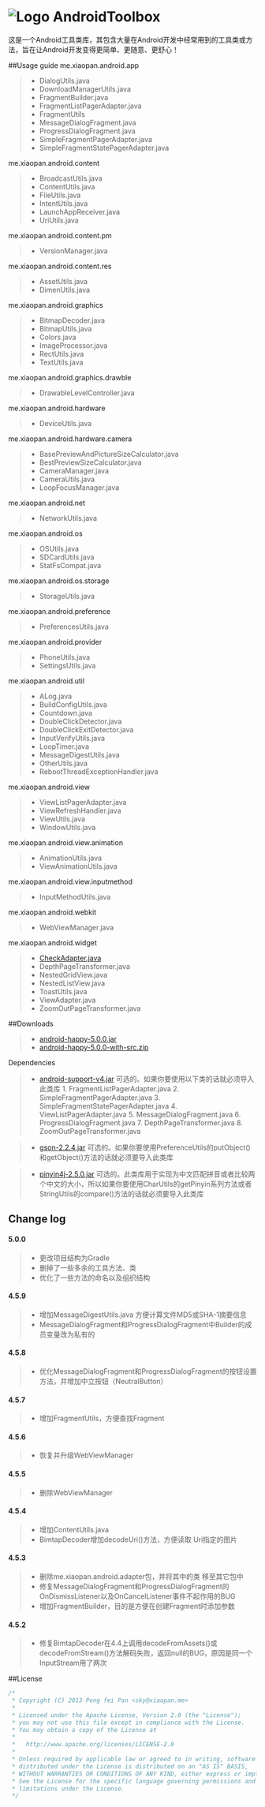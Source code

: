 # ![Logo](https://github.com/xiaopansky/AndroidToolbox/raw/master/sample/src/main/res/mipmap-mdpi/ic_launcher.png) AndroidToolbox

这是一个Android工具类库，其包含大量在Android开发中经常用到的工具类或方法，旨在让Android开发变得更简单、更随意、更舒心！

##Usage guide
me.xiaopan.android.app
>* DialogUtils.java
>* DownloadManagerUtils.java
>* FragmentBuilder.java
>* FragmentListPagerAdapter.java
>* FragmentUtils
>* MessageDialogFragment.java
>* ProgressDialogFragment.java
>* SimpleFragmentPagerAdapter.java
>* SimpleFragmentStatePagerAdapter.java

me.xiaopan.android.content
>* BroadcastUtils.java
>* ContentUtils.java
>* FileUtils.java
>* IntentUtils.java
>* LaunchAppReceiver.java
>* UriUtils.java

me.xiaopan.android.content.pm
>* VersionManager.java

me.xiaopan.android.content.res
>* AssetUtils.java
>* DimenUtils.java

me.xiaopan.android.graphics
>* BitmapDecoder.java
>* BitmapUtils.java
>* Colors.java
>* ImageProcessor.java
>* RectUtils.java
>* TextUtils.java

me.xiaopan.android.graphics.drawble
>* DrawableLevelController.java

me.xiaopan.android.hardware
>* DeviceUtils.java

me.xiaopan.android.hardware.camera
>* BasePreviewAndPictureSizeCalculator.java
>* BestPreviewSizeCalculator.java
>* CameraManager.java
>* CameraUtils.java
>* LoopFocusManager.java

me.xiaopan.android.net
>* NetworkUtils.java

me.xiaopan.android.os
>* OSUtils.java
>* SDCardUtils.java
>* StatFsCompat.java

me.xiaopan.android.os.storage
>* StorageUtils.java

me.xiaopan.android.preference
>* PreferencesUtils.java

me.xiaopan.android.provider
>* PhoneUtils.java
>* SettingsUtils.java

me.xiaopan.android.util
>* ALog.java
>* BuildConfigUtils.java
>* Countdown.java
>* DoubleClickDetector.java
>* DoubleClickExitDetector.java
>* InputVerifyUtils.java
>* LoopTimer.java
>* MessageDigestUtils.java
>* OtherUtils.java
>* RebootThreadExceptionHandler.java

me.xiaopan.android.view
>* ViewListPagerAdapter.java
>* ViewRefreshHandler.java
>* ViewUtils.java
>* WindowUtils.java

me.xiaopan.android.view.animation
>* AnimationUtils.java
>* ViewAnimationUtils.java

me.xiaopan.android.view.inputmethod
>* InputMethodUtils.java

me.xiaopan.android.webkit
>* WebViewManager.java

me.xiaopan.android.widget
>* [CheckAdapter.java](https://github.com/xiaopansky/AndroidToolbox/wiki/CheckAdapter.java)
>* DepthPageTransformer.java
>* NestedGridView.java
>* NestedListView.java
>* ToastUtils.java
>* ViewAdapter.java
>* ZoomOutPageTransformer.java

##Downloads
>* [android-happy-5.0.0.jar](https://github.com/xiaopansky/AndroidToolbox/raw/master/releases/android-toolbox-5.0.0.jar)
>* [android-happy-5.0.0-with-src.zip](https://github.com/xiaopansky/AndroidToolbox/raw/master/releases/android-toolbox-5.0.0-with-src.zip)

Dependencies
>* [android-support-v4.jar](https://github.com/xiaopansky/AndroidToolbox/raw/master/library/libs/android-support-v4.jar) 可选的。如果你要使用以下类的话就必须导入此类库
    1. FragmentListPagerAdapter.java
    2. SimpleFragmentPagerAdapter.java
    3. SimpleFragmentStatePagerAdapter.java
    4. ViewListPagerAdapter.java
    5. MessageDialogFragment.java
    6. ProgressDialogFragment.java
    7. DepthPageTransformer.java
    8. ZoomOutPageTransformer.java
    
>* [gson-2.2.4.jar](https://github.com/xiaopansky/AndroidToolbox/raw/master/library/libs/gson-2.2.4.jar) 可选的。如果你要使用PreferenceUtils的putObject()和getObject()方法的话就必须要导入此类库

>* [pinyin4j-2.5.0.jar](https://github.com/xiaopansky/AndroidToolbox/raw/master/library/libs/pinyin4j-2.5.0.jar) 可选的。此类库用于实现为中文匹配拼音或者比较两个中文的大小，所以如果你要使用CharUtils的getPinyin系列方法或者StringUtils的compare()方法的话就必须要导入此类库

## Change log
#### 5.0.0
>* 更改项目结构为Gradle
>* 删掉了一些多余的工具方法、类
>* 优化了一些方法的命名以及组织结构

#### 4.5.9
>* 增加MessageDigestUtils.java 方便计算文件MD5或SHA-1摘要信息
>* MessageDialogFragment和ProgressDialogFragment中Builder的成员变量改为私有的

#### 4.5.8
>* 优化MessageDialogFragment和ProgressDialogFragment的按钮设置方法，并增加中立按钮（NeutralButton）

#### 4.5.7
>* 增加FragmentUtils，方便查找Fragment

#### 4.5.6
>* 恢复并升级WebViewManager

#### 4.5.5
>* 删除WebViewManager

#### 4.5.4
>* 增加ContentUtils.java
>* BimtapDecoder增加decodeUri()方法，方便读取 Uri指定的图片

#### 4.5.3
>* 删除me.xiaopan.android.adapter包，并将其中的类 移至其它包中
>* 修复MessageDialogFragment和ProgressDialogFragment的OnDismissListener以及OnCancelListener事件不起作用的BUG
>* 增加FragmentBuilder，目的是方便在创建Fragment时添加参数

#### 4.5.2
>* 修复BimtapDecoder在4.4上调用decodeFromAssets()或decodeFromStream()方法解码失败，返回null的BUG，原因是同一个InputStream用了两次

##License
```java
/*
 * Copyright (C) 2013 Peng fei Pan <sky@xiaopan.me>
 * 
 * Licensed under the Apache License, Version 2.0 (the "License");
 * you may not use this file except in compliance with the License.
 * You may obtain a copy of the License at
 * 
 *   http://www.apache.org/licenses/LICENSE-2.0
 * 
 * Unless required by applicable law or agreed to in writing, software
 * distributed under the License is distributed on an "AS IS" BASIS,
 * WITHOUT WARRANTIES OR CONDITIONS OF ANY KIND, either express or implied.
 * See the License for the specific language governing permissions and
 * limitations under the License.
 */
```
